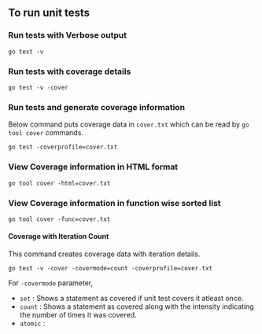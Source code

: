 ## To run unit tests


### Run tests with Verbose output
```
go test -v
```

### Run tests with coverage details
```
go test -v -cover
```

### Run tests and generate coverage information
Below command puts coverage data in `cover.txt` which can be read by `go tool cover` commands.
```
go test -coverprofile=cover.txt
```

### View Coverage information in HTML format
```
go tool cover -html=cover.txt
```

### View Coverage information in function wise sorted list
```
go tool cover -func=cover.txt
```


#### Coverage with Iteration Count
This command creates coverage data with iteration details.
```
go test -v -cover -covermode=count -coverprofile=cover.txt
```

For `-covermode` parameter,
- `set` : Shows a statement as covered if unit test covers it atleast once.
- `count` : Shows a statement as covered along with the intensity indicating the number of times it was covered.
- `atomic` : 
